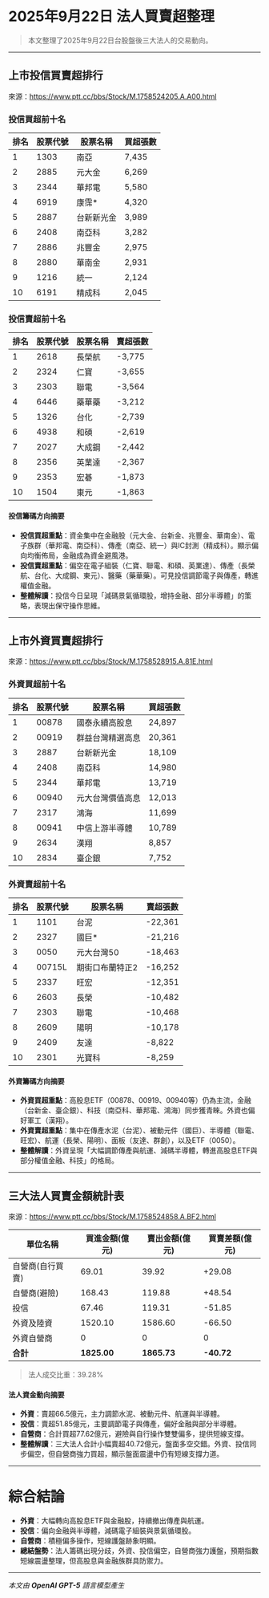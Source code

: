 # 2025年9月22日 法人買賣超整理

> 本文整理了2025年9月22日台股盤後三大法人的交易動向。

---

## 上市投信買賣超排行
來源：<https://www.ptt.cc/bbs/Stock/M.1758524205.A.A00.html>

### 投信買超前十名
| 排名 | 股票代號 | 股票名稱   | 買超張數 |
|------|----------|------------|----------|
| 1    | 1303     | 南亞       | 7,435    |
| 2    | 2885     | 元大金     | 6,269    |
| 3    | 2344     | 華邦電     | 5,580    |
| 4    | 6919     | 康霈*      | 4,320    |
| 5    | 2887     | 台新新光金 | 3,989    |
| 6    | 2408     | 南亞科     | 3,282    |
| 7    | 2886     | 兆豐金     | 2,975    |
| 8    | 2880     | 華南金     | 2,931    |
| 9    | 1216     | 統一       | 2,124    |
| 10   | 6191     | 精成科     | 2,045    |

### 投信賣超前十名
| 排名 | 股票代號 | 股票名稱   | 賣超張數 |
|------|----------|------------|----------|
| 1    | 2618     | 長榮航     | -3,775   |
| 2    | 2324     | 仁寶       | -3,655   |
| 3    | 2303     | 聯電       | -3,564   |
| 4    | 6446     | 藥華藥     | -3,212   |
| 5    | 1326     | 台化       | -2,739   |
| 6    | 4938     | 和碩       | -2,619   |
| 7    | 2027     | 大成鋼     | -2,442   |
| 8    | 2356     | 英業達     | -2,367   |
| 9    | 2353     | 宏碁       | -1,873   |
| 10   | 1504     | 東元       | -1,863   |

#### 投信籌碼方向摘要
- **投信買超重點**：資金集中在金融股（元大金、台新金、兆豐金、華南金）、電子族群（華邦電、南亞科）、傳產（南亞、統一）與IC封測（精成科）。顯示偏向均衡佈局，金融成為資金避風港。
- **投信賣超重點**：偏空在電子組裝（仁寶、聯電、和碩、英業達）、傳產（長榮航、台化、大成鋼、東元）、醫藥（藥華藥）。可見投信調節電子與傳產，轉進權值金融。
- **整體解讀**：投信今日呈現「減碼景氣循環股，增持金融、部分半導體」的策略，表現出保守操作思維。

---

## 上市外資買賣超排行
來源：<https://www.ptt.cc/bbs/Stock/M.1758528915.A.81E.html>

### 外資買超前十名
| 排名 | 股票代號 | 股票名稱   | 買超張數 |
|------|----------|------------|----------|
| 1    | 00878    | 國泰永續高股息 | 24,897 |
| 2    | 00919    | 群益台灣精選高息 | 20,361 |
| 3    | 2887     | 台新新光金 | 18,109  |
| 4    | 2408     | 南亞科     | 14,980  |
| 5    | 2344     | 華邦電     | 13,719  |
| 6    | 00940    | 元大台灣價值高息 | 12,013 |
| 7    | 2317     | 鴻海       | 11,699  |
| 8    | 00941    | 中信上游半導體 | 10,789 |
| 9    | 2634     | 漢翔       | 8,857   |
| 10   | 2834     | 臺企銀     | 7,752   |

### 外資賣超前十名
| 排名 | 股票代號 | 股票名稱   | 賣超張數 |
|------|----------|------------|----------|
| 1    | 1101     | 台泥       | -22,361  |
| 2    | 2327     | 國巨*      | -21,216  |
| 3    | 0050     | 元大台灣50 | -18,463  |
| 4    | 00715L   | 期街口布蘭特正2 | -16,252 |
| 5    | 2337     | 旺宏       | -12,351  |
| 6    | 2603     | 長榮       | -10,482  |
| 7    | 2303     | 聯電       | -10,468  |
| 8    | 2609     | 陽明       | -10,178  |
| 9    | 2409     | 友達       | -8,822   |
| 10   | 2301     | 光寶科     | -8,259   |

#### 外資籌碼方向摘要
- **外資買超重點**：高股息ETF（00878、00919、00940等）仍為主流，金融（台新金、臺企銀）、科技（南亞科、華邦電、鴻海）同步獲青睞。外資也偏好軍工（漢翔）。
- **外資賣超重點**：集中在傳產水泥（台泥）、被動元件（國巨）、半導體（聯電、旺宏）、航運（長榮、陽明）、面板（友達、群創），以及ETF（0050）。
- **整體解讀**：外資呈現「大幅調節傳產與航運、減碼半導體，轉進高股息ETF與部分權值金融、科技」的格局。

---

## 三大法人買賣金額統計表
來源：<https://www.ptt.cc/bbs/Stock/M.1758524858.A.BF2.html>

| 單位名稱           | 買進金額(億元) | 賣出金額(億元) | 買賣差額(億元) |
|--------------------|----------------|----------------|----------------|
| 自營商(自行買賣)   | 69.01          | 39.92          | +29.08         |
| 自營商(避險)       | 168.43         | 119.88         | +48.54         |
| 投信               | 67.46          | 119.31         | -51.85         |
| 外資及陸資         | 1520.10        | 1586.60        | -66.50         |
| 外資自營商         | 0              | 0              | 0              |
| **合計**           | **1825.00**    | **1865.73**    | **-40.72**     |

> 法人成交比重：39.28%

#### 法人資金動向摘要
- **外資**：賣超66.5億元，主力調節水泥、被動元件、航運與半導體。
- **投信**：賣超51.85億元，主要調節電子與傳產，偏好金融與部分半導體。
- **自營商**：合計買超77.62億元，避險與自行操作雙雙偏多，提供短線支撐。
- **整體解讀**：三大法人合計小幅賣超40.72億元，盤面多空交錯。外資、投信同步偏空，但自營商強力買超，顯示盤面震盪中仍有短線支撐力道。

---

# 綜合結論
- **外資**：大幅轉向高股息ETF與金融股，持續撤出傳產與航運。
- **投信**：偏向金融與半導體，減碼電子組裝與景氣循環股。
- **自營商**：積極偏多操作，短線護盤跡象明顯。
- **總結盤勢**：法人籌碼出現分歧，外資、投信偏空，自營商強力護盤，預期指數短線震盪整理，但高股息與金融族群具防禦力。

---

*本文由 **OpenAI GPT-5** 語言模型產生*
